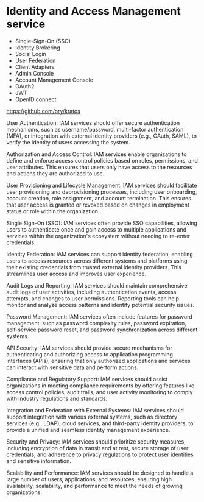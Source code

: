 # Identity and Access Management service
- Single-Sign-On (SSO)
- Identity Brokering
- Social Login
- User Federation
- Client Adapters
- Admin Console
- Account Management Console
- OAuth2
- JWT
- OpenID connect

https://github.com/ory/kratos

User Authentication: IAM services should offer secure authentication mechanisms, such as username/password, multi-factor authentication (MFA), or integration with external identity providers (e.g., OAuth, SAML), to verify the identity of users accessing the system.

Authorization and Access Control: IAM services enable organizations to define and enforce access control policies based on roles, permissions, and user attributes. This ensures that users only have access to the resources and actions they are authorized to use.

User Provisioning and Lifecycle Management: IAM services should facilitate user provisioning and deprovisioning processes, including user onboarding, account creation, role assignment, and account termination. This ensures that user access is granted or revoked based on changes in employment status or role within the organization.

Single Sign-On (SSO): IAM services often provide SSO capabilities, allowing users to authenticate once and gain access to multiple applications and services within the organization's ecosystem without needing to re-enter credentials.

Identity Federation: IAM services can support identity federation, enabling users to access resources across different systems and platforms using their existing credentials from trusted external identity providers. This streamlines user access and improves user experience.

Audit Logs and Reporting: IAM services should maintain comprehensive audit logs of user activities, including authentication events, access attempts, and changes to user permissions. Reporting tools can help monitor and analyze access patterns and identify potential security issues.

Password Management: IAM services often include features for password management, such as password complexity rules, password expiration, self-service password reset, and password synchronization across different systems.

API Security: IAM services should provide secure mechanisms for authenticating and authorizing access to application programming interfaces (APIs), ensuring that only authorized applications and services can interact with sensitive data and perform actions.

Compliance and Regulatory Support: IAM services should assist organizations in meeting compliance requirements by offering features like access control policies, audit trails, and user activity monitoring to comply with industry regulations and standards.

Integration and Federation with External Systems: IAM services should support integration with various external systems, such as directory services (e.g., LDAP), cloud services, and third-party identity providers, to provide a unified and seamless identity management experience.

Security and Privacy: IAM services should prioritize security measures, including encryption of data in transit and at rest, secure storage of user credentials, and adherence to privacy regulations to protect user identities and sensitive information.

Scalability and Performance: IAM services should be designed to handle a large number of users, applications, and resources, ensuring high availability, scalability, and performance to meet the needs of growing organizations.
